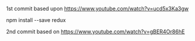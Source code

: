
1st commit based upon https://www.youtube.com/watch?v=ucd5x3Ka3gw

npm install --save redux

2nd commit based on https://www.youtube.com/watch?v=gBER4Or86hE